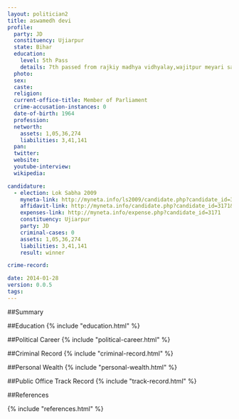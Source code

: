 ```yaml
---
layout: politician2
title: aswamedh devi
profile: 
  party: JD
  constituency: Ujiarpur
  state: Bihar
  education: 
    level: 5th Pass
    details: 7th passed from rajkiy madhya vidhyalay,wajitpur meyari sarairanjan,samstipur in the year 1979
  photo: 
  sex: 
  caste: 
  religion: 
  current-office-title: Member of Parliament
  crime-accusation-instances: 0
  date-of-birth: 1964
  profession: 
  networth: 
    assets: 1,05,36,274
    liabilities: 3,41,141
  pan: 
  twitter: 
  website: 
  youtube-interview: 
  wikipedia: 

candidature: 
  - election: Lok Sabha 2009
    myneta-link: http://myneta.info/ls2009/candidate.php?candidate_id=3171
    affidavit-link: http://myneta.info/candidate.php?candidate_id=3171&scan=original
    expenses-link: http://myneta.info/expense.php?candidate_id=3171
    constituency: Ujiarpur 
    party: JD
    criminal-cases: 0
    assets: 1,05,36,274
    liabilities: 3,41,141
    result: winner 

crime-record: 

date: 2014-01-28
version: 0.0.5
tags: 
---
```

##Summary


##Education
{% include "education.html" %}


##Political Career
{% include "political-career.html" %}


##Criminal Record
{% include "criminal-record.html" %}


##Personal Wealth
{% include "personal-wealth.html" %}


##Public Office Track Record
{% include "track-record.html" %}


##References


{% include "references.html" %}